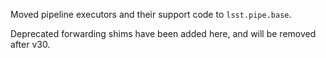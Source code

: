 Moved pipeline executors and their support code to `lsst.pipe.base`.

Deprecated forwarding shims have been added here, and will be removed after v30.
